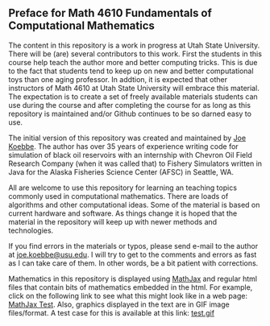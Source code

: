 ## Preface for Math 4610 Fundamentals of Computational Mathematics

The content in this repository is a work in progress at Utah State University. There will be (are) several contributors to this
work. First the students in this course help teach the author more and better computing tricks. This is due to the fact that
students tend to keep up on new and better computational toys than one aging professor. In addtion, it is expected that other
instructors of Math 4610 at Utah State University will embrace this material. The expectation is to create a set of freely
available materials students can use during the course and after completing the course for as long as this repository is
maintained and/or Github continues to be so darned easy to use.

The initial version of this repository was created and maintained by [Joe Koebbe](http://www.math.usu.edu/~koebbe). The author
has over 35 years of experience writing code for simulation of black oil reservoirs with an internship with Chevron Oil Field
Research Company (when it was called that) to Fishery Simulators written in Java for the Alaska Fisheries Science Center (AFSC)
in Seattle, WA.

All are welcome to use this repository for learning an teaching topics commonly used in computational mathematics. There are
loads of algorithms and other computational ideas. Some of the material is based on current hardware and software. As things
change it is hoped that the material in the repository will keep up with newer methods and technologies.

If you find errors in the materials or typos, please send e-mail to the author at joe.koebbe@usu.edu. I will try to get to the
comments and errors as fast as I can take care of them. In other words, be a bit patient with corrections.

Mathematics in this repository is displayed using [MathJax](http://docs.mathjax.org/en/latest/index.html) and regular html files
that contain bits of mathematics embedded in the html. For example, click on the following link to see what this might look like
in a web page: [MathJax Test](https://jvkoebbe.github.io/math4610/chapter00/mathjaxTest.html). Also, graphics displayed in the text 
are in GIF image files/format. A test case for this is available at this link:
<a href="https://jvkoebbe.github.io/math4610/images/test.gif" target ="_blank"> test.gif </a>
